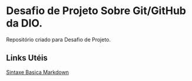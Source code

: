 # Desafio de Projeto Sobre Git/GitHub da DIO.
Repositório criado para Desafio de Projeto.

## Links Utéis
[Sintaxe Basica Markdown](https://www.markdownguide.org/basic-syntax/)
